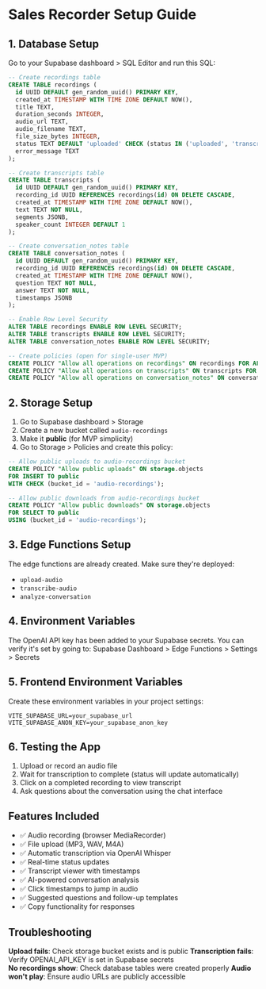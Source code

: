 # Sales Recorder Setup Guide

## 1. Database Setup

Go to your Supabase dashboard > SQL Editor and run this SQL:

```sql
-- Create recordings table
CREATE TABLE recordings (
  id UUID DEFAULT gen_random_uuid() PRIMARY KEY,
  created_at TIMESTAMP WITH TIME ZONE DEFAULT NOW(),
  title TEXT,
  duration_seconds INTEGER,
  audio_url TEXT,
  audio_filename TEXT,
  file_size_bytes INTEGER,
  status TEXT DEFAULT 'uploaded' CHECK (status IN ('uploaded', 'transcribing', 'completed', 'error')),
  error_message TEXT
);

-- Create transcripts table
CREATE TABLE transcripts (
  id UUID DEFAULT gen_random_uuid() PRIMARY KEY,
  recording_id UUID REFERENCES recordings(id) ON DELETE CASCADE,
  created_at TIMESTAMP WITH TIME ZONE DEFAULT NOW(),
  text TEXT NOT NULL,
  segments JSONB,
  speaker_count INTEGER DEFAULT 1
);

-- Create conversation_notes table
CREATE TABLE conversation_notes (
  id UUID DEFAULT gen_random_uuid() PRIMARY KEY,
  recording_id UUID REFERENCES recordings(id) ON DELETE CASCADE,
  created_at TIMESTAMP WITH TIME ZONE DEFAULT NOW(),
  question TEXT NOT NULL,
  answer TEXT NOT NULL,
  timestamps JSONB
);

-- Enable Row Level Security
ALTER TABLE recordings ENABLE ROW LEVEL SECURITY;
ALTER TABLE transcripts ENABLE ROW LEVEL SECURITY;
ALTER TABLE conversation_notes ENABLE ROW LEVEL SECURITY;

-- Create policies (open for single-user MVP)
CREATE POLICY "Allow all operations on recordings" ON recordings FOR ALL USING (true);
CREATE POLICY "Allow all operations on transcripts" ON transcripts FOR ALL USING (true);
CREATE POLICY "Allow all operations on conversation_notes" ON conversation_notes FOR ALL USING (true);
```

## 2. Storage Setup

1. Go to Supabase dashboard > Storage
2. Create a new bucket called `audio-recordings`
3. Make it **public** (for MVP simplicity)
4. Go to Storage > Policies and create this policy:

```sql
-- Allow public uploads to audio-recordings bucket
CREATE POLICY "Allow public uploads" ON storage.objects
FOR INSERT TO public
WITH CHECK (bucket_id = 'audio-recordings');

-- Allow public downloads from audio-recordings bucket  
CREATE POLICY "Allow public downloads" ON storage.objects
FOR SELECT TO public
USING (bucket_id = 'audio-recordings');
```

## 3. Edge Functions Setup

The edge functions are already created. Make sure they're deployed:
- `upload-audio`
- `transcribe-audio` 
- `analyze-conversation`

## 4. Environment Variables

The OpenAI API key has been added to your Supabase secrets. You can verify it's set by going to:
Supabase Dashboard > Edge Functions > Settings > Secrets

## 5. Frontend Environment Variables

Create these environment variables in your project settings:

```
VITE_SUPABASE_URL=your_supabase_url
VITE_SUPABASE_ANON_KEY=your_supabase_anon_key
```

## 6. Testing the App

1. Upload or record an audio file
2. Wait for transcription to complete (status will update automatically)
3. Click on a completed recording to view transcript
4. Ask questions about the conversation using the chat interface

## Features Included

- ✅ Audio recording (browser MediaRecorder)
- ✅ File upload (MP3, WAV, M4A)
- ✅ Automatic transcription via OpenAI Whisper
- ✅ Real-time status updates
- ✅ Transcript viewer with timestamps
- ✅ AI-powered conversation analysis
- ✅ Click timestamps to jump in audio
- ✅ Suggested questions and follow-up templates
- ✅ Copy functionality for responses

## Troubleshooting

**Upload fails**: Check storage bucket exists and is public
**Transcription fails**: Verify OPENAI_API_KEY is set in Supabase secrets  
**No recordings show**: Check database tables were created properly
**Audio won't play**: Ensure audio URLs are publicly accessible